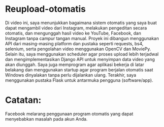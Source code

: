 # Reupload-otomatis
Di video ini, saya menunjukkan bagaimana sistem otomatis yang saya buat dapat mengambil video dari Instagram, melakukan pengeditan secara otomatis, dan mengunggah hasil video ke YouTube, Facebook, dan Instagram tanpa campur tangan manual. Proyek ini dibangun menggunakan API dari masing-masing platform dan pustaka seperti requests, bs4, selenium, serta pengolahan video menggunakan OpenCV dan MoviePy.
Selain itu, saya menggunakan scheduler agar proses upload lebih terjadwal dan mengimplementasikan Django API untuk menyimpan data video yang akan diunggah. Saya juga memprogram agar aplikasi bekerja di latar belakang dan menggunakan startup agar program berjalan otomatis saat Windows dinyalakan tanpa perlu dijalankan ulang.
Terakhir, saya menggunakan pustaka Flask untuk antarmuka pengguna (software/app).

# Catatan:
Facebook melarang penggunaan program otomatis yang dapat menyebabkan masalah pada akun Anda.
